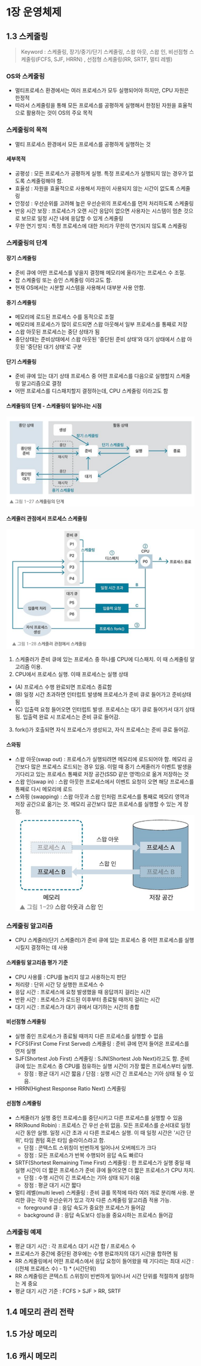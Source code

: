 # 1장 운영체제
## 1.3 스케줄링
> Keyword : 스케줄링, 장기/중기/단기 스케줄링, 스왑 아웃, 스왑 인, 비선점형 스케줄링(FCFS, SJF, HRRN) , 선점형 스케줄링(RR, SRTF, 멀티 레벨)

### OS와 스케줄링
- 멀티프로세스 환경에서는 여러 프로세스가 모두 실행되어야 하지만, CPU 자원은 한정적
- 따라서 스케줄링을 통해 모든 프로세스를 공평하게 실행해서 한정된 자원을 효율적으로 활용하는 것이 OS의 주요 목적

### 스케줄링의 목적
- 멀티 프로세스 환경에서 모든 프로세스를 공평하게 실행하는 것

#### 세부목적
- 공평성 : 모든 프로세스가 공평하게 실행. 특정 프로세스가 실행되지 않는 경우가 없도록 스케줄링해야 함.
- 효율성 : 자원을 효율적으로 사용해서 자원이 사용되지 않는 시간이 없도록 스케줄링
- 안정성 : 우선순위를 고려해 높은 우선순위의 프로세스를 먼저 처리하도록 스케줄링
- 반응 시간 보장 : 프로세스가 오랜 시간 응답이 없으면 사용자는 시스템이 멈춘 것으로 보므로 일정 시간 내에 응답할 수 있게 스케줄링
- 무한 연기 방지 : 특정 프로세스에 대한 처리가 무한히 연기되지 않도록 스케줄링


### 스케줄링의 단계
#### 장기 스케줄링
- 준비 큐에 어떤 프로세스를 넣을지 결정해 메모리에 올라가는 프로세스 수 조절.
- 잡 스케줄링 또는 승인 스케줄링 이라고도 함.
- 현재 OS에서는 시분할 시스템을 사용해서 대부분 사용 안함.

#### 중기 스케줄링
- 메모리에 로드된 프로세스 수를 동적으로 조절
- 메모리에 프로세스가 많이 로드되면 스왑 아웃해서 일부 프로세스를 통째로 저장
- 스왑 아웃된 프로세스는 중단 상태가 됨
- 중단상태는 준비상태에서 스왑 아웃된 '중단된 준비 상태'와 대기 상태에서 스왑 아웃된 '중단된 대기 상태'로 구분

#### 단기 스케줄링
- 준비 큐에 있는 대기 상태 프로세스 중 어떤 프로세스를 다음으로 실행할지 스케줄링 알고리즘으로 결정
- 어떤 프로세스를 디스패치할지 결정하는데, CPU 스케줄링 이라고도 함

#### 스케줄링의 단계 - 스케줄링이 일어나는 시점
![스케줄링의 단계](./src/1_27.png)

#### 스케줄러 관점에서 프로세스 스케줄링
![스케줄러 관점에서 프로세스 스케줄링](./src/1_28.png)
1. 스케줄러가 준비 큐에 있는 프로세스 중 하나를 CPU에 디스패치. 이 때 스케줄링 알고리즘 이용.
2. CPU에서 프로세스 실행. 이때 프로세스는 실행 상태
- (A) 프로세스 수행 완료되면 프로레스 종료함
- (B) 일정 시간 초과하면 인터럽트 발생해 프로세스가 준비 큐로 들어가고 준비상태 됨
- (C) 입출력 요청 들어오면 인터럽트 발생. 프로세스는 대기 큐로 들어가서 대기 상태 됨. 입출력 완료 시 프로세스는 준비 큐로 들어감.
3. fork()가 호출되면 자식 프로세스가 생성되고, 자식 프로세스는 준비 큐로 들어감.

#### 스와핑
- 스왑 아웃(swap out) : 프로세스가 실행되려면 메모리에 로드되어야 함. 메모리 공간보다 많은 프로세스 로드되는 경우 있음. 이럴 때 중기 스케줄러가 이벤트 발생을 기다리고 있는 프로세스 통째로 저장 공간(SSD 같은 영역)으로 옮겨 저장하는 것
- 스왑 인(swap in) : 스왑 아웃한 프로세스에서 이벤트 요청이 오면 해당 프로세스를 통째로 다시 메모리에 로드
- 스와핑 (swapping) : 스왑 아웃과 스왑 인처럼 프로세스를 통째로 메모리 영역과 저장 공간으로 옮기는 것. 메모리 공간보다 많은 프로세스를 실행할 수 있는 게 장점.
![스왑 아웃과 스왑 인](./src/1_29.png)


### 스케줄링 알고리즘
- CPU 스케줄러(단기 스케줄러)가 준비 큐에 있는 프로세스 중 어떤 프로세스를 실행시킬지 결정하는 데 사용

#### 스케줄링 알고리즘 평가 기준
- CPU 사용률 : CPU를 놀리지 않고 사용하는지 판단
- 처리량 : 단위 시간 당 실행한 프로세스 수
- 응답 시간 : 프로세스에 요청 발생했을 때 응답까지 걸리는 시간
- 반환 시간 : 프로세스가 로드된 이후부터 종료될 때까지 걸리는 시간
- 대기 시간 : 프로세스가 대기 큐에서 대기하는 시간의 총합 

#### 비선점형 스케줄링
- 실행 중인 프로세스가 종료될 때까지 다른 프로세스를 실행할 수 없음
- FCFS(First Come First Served) 스케줄링 : 준비 큐에 먼저 들어온 프로세스를 먼저 실행
- SJF(Shortest Job First) 스케줄링 : SJN(Shortest Job Next)라고도 함. 준비 큐에 있는 프로세스 중 CPU를 점유하는 실행 시간이 가장 짧은 프로세스부터 실행. 
  - 장점 : 평균 대기 시간 짧음 / 단점 : 실행 시간 긴 프로세스는 기아 상태 될 수 있음.
- HRRN(Highest Response Ratio Next) 스케줄링 

#### 선점형 스케줄링
- 스케줄러가 실행 중인 프로세스를 중단시키고 다른 프로세스를 실행할 수 있음
- RR(Round Robin) : 프로세스 간 우선 순위 없음. 모든 프로세스를 순서대로 일정 시간 동안 실행. 일정 시간 초과 시 다른 프로세스 실행. 이 때 일정 시간은 '시간 단위', 타임 퀀텀 혹은 타임 슬라이스라고 함. 
  - 단점 : 콘텍스트 스위칭이 빈번하게 일어나서 오버헤드가 크다
  - 장점 : 모든 프로세스가 반복 수행되어 응답 속도 빠르다
- SRTF(Shortest Remaining Time First) 스케줄링 : 한 프로세스가 실행 중일 때 실행 시간이 더 짧은 프로세스가 준비 큐에 들어오면 더 짧은 프로세스가 CPU 차지.
  - 단점 : 수행 시간이 긴 프로세스는 기아 상태 되기 쉬움
  - 장점 : 평균 대기 시간 짧다
- 멀티 레벨(multi level) 스케줄링 : 준비 큐를 목적에 따라 여러 개로 분리해 사용. 분리한 큐는 각각 우선순위가 있고 각자 다른 스케줄링 알고리즘 적용 가능.
  - foreground 큐 : 응답 속도가 중요한 프로세스가 들어감
  - background 큐 : 응답 속도보다 성능을 중요시하는 프로세스 들어감

### 스케줄링 예제
- 평균 대기 시간 : 각 프로세스 대기 시간 합 / 프로세스 수
- 프로세스가 중간에 중단된 경우에는 수행 완료까지의 대기 시간을 합하면 됨
- RR 스케줄링에서 어떤 프로세스에서 응답 요청이 들어왔을 때 기다리는 최대 시간 : {(전체 프로레스 수) - 1} * (시간단위)
- RR 스케줄링은 콘텍스트 스위칭이 빈번하게 일어나서 시간 단위를 적절하게 설정하는 게 중요
- 평균 대기 시간 기준 : FCFS > SJF > RR, SRTF

## 1.4 메모리 관리 전략
## 1.5 가상 메모리
## 1.6 캐시 메모리
